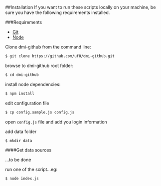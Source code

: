 ##Installation
If you want to run these scripts locally on your machine, be sure you have the following requirements installed.

###Requirements

- [Git](http://git-scm.com/book/en/Getting-Started-Installing-Git)
- [Node](http://nodejs.org/download/)


Clone dmi-github from the command line:

``` sh
$ git clone https://github.com/uf0/dmi-github.git
```

browse to dmi-github root folder:

``` sh
$ cd dmi-github
```

install node dependencies:

``` sh
$ npm install
```

edit configuration file

```sh
$ cp config.sample.js config.js
```

open ```config.js``` file and add you login information

add data folder

``` sh
$ mkdir data
```
####Get data sources

...to be done

run one of the script...eg:

``` sh
$ node index.js
```
